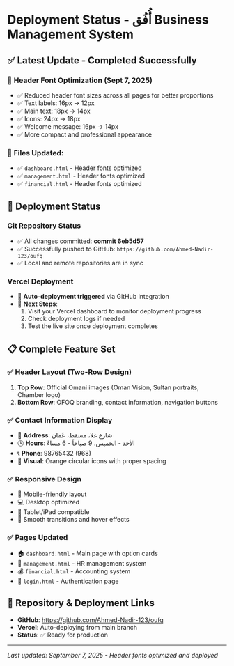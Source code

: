 # Deployment Status - أُفُق Business Management System

## ✅ Latest Update - Completed Successfully

### 🎯 **Header Font Optimization (Sept 7, 2025)**
- ✅ Reduced header font sizes across all pages for better proportions
- ✅ Text labels: 16px → 12px
- ✅ Main text: 18px → 14px  
- ✅ Icons: 24px → 18px
- ✅ Welcome message: 16px → 14px
- ✅ More compact and professional appearance

### 📁 **Files Updated:**
- ✅ `dashboard.html` - Header fonts optimized
- ✅ `management.html` - Header fonts optimized
- ✅ `financial.html` - Header fonts optimized

## 🚀 **Deployment Status**

### Git Repository Status
- ✅ All changes committed: **commit 6eb5d57**
- ✅ Successfully pushed to GitHub: `https://github.com/Ahmed-Nadir-123/oufq`
- ✅ Local and remote repositories are in sync

### Vercel Deployment
- 🔄 **Auto-deployment triggered** via GitHub integration
- 📍 **Next Steps**: 
  1. Visit your Vercel dashboard to monitor deployment progress
  2. Check deployment logs if needed
  3. Test the live site once deployment completes

## 📋 **Complete Feature Set**

### ✅ **Header Layout (Two-Row Design)**
1. **Top Row**: Official Omani images (Oman Vision, Sultan portraits, Chamber logo)
2. **Bottom Row**: OFOQ branding, contact information, navigation buttons

### ✅ **Contact Information Display**
- 📍 **Address**: شارع غلا، مسقط، عُمان
- 🕒 **Hours**: الأحد - الخميس، 9 صباحاً - 6 مساءً  
- 📞 **Phone**: 98765432 (968)
- 🎨 **Visual**: Orange circular icons with proper spacing

### ✅ **Responsive Design**
- 📱 Mobile-friendly layout
- 💻 Desktop optimized
- 📱 Tablet/iPad compatible
- 🔄 Smooth transitions and hover effects

### ✅ **Pages Updated**
- 🏠 `dashboard.html` - Main page with option cards
- 👥 `management.html` - HR management system
- 💰 `financial.html` - Accounting system
- 🔐 `login.html` - Authentication page

## 🔗 **Repository & Deployment Links**
- **GitHub**: https://github.com/Ahmed-Nadir-123/oufq
- **Vercel**: Auto-deploying from main branch
- **Status**: ✅ Ready for production

---
*Last updated: September 7, 2025 - Header fonts optimized and deployed*
